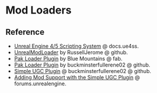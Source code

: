 # Mod Loaders

## Reference

- [Unreal Engine 4/5 Scripting System](https://docs.ue4ss.com/) @ docs.ue4ss.
- [UnrealModLoader](https://github.com/RussellJerome/UnrealModLoader) by RussellJerome @ github.
- [Pak Loader Plugin](https://www.fab.com/listings/ef814175-81dd-4ab5-af3e-56a80c1112c4) by Blue Mountains @ fab.
- [Pak Loader Plugin](https://buckminsterfullerene02.github.io/dev-guide/ModSupport/NativeLoading/PakLoader.html) by buckminsterfullerene02 @ github.
- [Simple UGC Plugin](https://buckminsterfullerene02.github.io/dev-guide/ModSupport/NativeLoading/SimpleUGC.html) @ buckminsterfullerene02 @ github.
- [Adding Mod Support with the Simple UGC Plugin](https://forums.unrealengine.com/t/inside-unreal-adding-mod-support-with-the-simple-ugc-plugin/147657/57) @ forums.unrealengine.